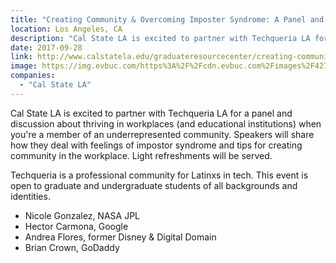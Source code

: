 ```yaml
---
title: "Creating Community & Overcoming Imposter Syndrome: A Panel and Discussion with Techqueria LA"
location: Los Angeles, CA
description: "Cal State LA is excited to partner with Techqueria LA for a panel and discussion about thriving in workplaces (and educational institutions) when you're a member of an underrepresented community. Speakers will share how they deal with feelings of impostor syndrome and tips for creating community in the workplace. Light refreshments will be served."
date: 2017-09-28
link: http://www.calstatela.edu/graduateresourcecenter/creating-community-overcoming-imposter-syndrome-panel-and-discussion
image: https://img.evbuc.com/https%3A%2F%2Fcdn.evbuc.com%2Fimages%2F42798837%2F249256871414%2F1%2Foriginal.jpg?w=800&auto=compress&rect=0%2C0%2C2160%2C1080&s=ff9169ffdf4010f84dd3aebbb638e6a7
companies:
  - "Cal State LA"
---
```


Cal State LA is excited to partner with Techqueria LA for a panel and discussion about thriving in workplaces (and educational institutions) when you're a member of an underrepresented community. Speakers will share how they deal with feelings of impostor syndrome and tips for creating community in the workplace. Light refreshments will be served.

Techqueria is a professional community for Latinxs in tech. This event is open to graduate and undergraduate students of all backgrounds and identities.

- Nicole Gonzalez, NASA JPL
- Hector Carmona, Google
- Andrea Flores, former Disney & Digital Domain
- Brian Crown, GoDaddy
